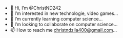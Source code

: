 - 👋 Hi, I’m @ChristND242
- 👀 I’m interested in new technologie, video games...
- 🌱 I’m currently learning computer science...
- 💞️ I’m looking to collaborate on computer science...
- 📫 How to reach me christndzila400@gmail.com...

<!---
ChristND242/ChristND242 is a ✨ special ✨ repository because its `README.md` (this file) appears on your GitHub profile.
You can click the Preview link to take a look at your changes.
--->
